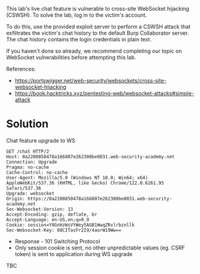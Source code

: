 This lab's live chat feature is vulnerable to cross-site WebSocket hijacking (CSWSH). To solve the lab, log in to the victim's account.

To do this, use the provided exploit server to perform a CSWSH attack that exfiltrates the victim's chat history to the default Burp Collaborator server. The chat history contains the login credentials in plain text.

If you haven't done so already, we recommend completing our topic on WebSocket vulnerabilities before attempting this lab. 

References:
- https://portswigger.net/web-security/websockets/cross-site-websocket-hijacking
- https://book.hacktricks.xyz/pentesting-web/websocket-attacks#simple-attack 


# Solution

Chat feature upgrade to WS
```http
GET /chat HTTP/2
Host: 0a2200850478a166807e262300be0031.web-security-academy.net
Connection: Upgrade
Pragma: no-cache
Cache-Control: no-cache
User-Agent: Mozilla/5.0 (Windows NT 10.0; Win64; x64) AppleWebKit/537.36 (KHTML, like Gecko) Chrome/122.0.6261.95 Safari/537.36
Upgrade: websocket
Origin: https://0a2200850478a166807e262300be0031.web-security-academy.net
Sec-Websocket-Version: 13
Accept-Encoding: gzip, deflate, br
Accept-Language: en-US,en;q=0.9
Cookie: session=Y0GnHzWsVYWey5AGB1WwqZRxlrbznllk
Sec-Websocket-Key: 08CITasFr2I9/4aorW19Ww==
```
- Response - 101 Switching Protocol
- Only session cookie is sent, no other unpredictable values (eg. CSRF token) is sent to application during WS upgrade

TBC